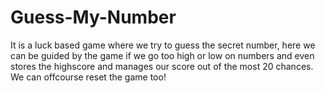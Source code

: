 # Guess-My-Number
It is a luck based game where we try to guess the secret number, here we can be guided by the game if we go too high or low on numbers and even stores the highscore and manages our score out of the most 20 chances. We can offcourse reset the game too!
